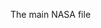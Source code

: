 <p>The main NASA file</p>

<script>

var url = 'https://api.nasa.gov/planetary/apod?api_key=MIsbLEcJgADzrllRcudAGlF1oRhDl3YvwHm0GKTb';
var httpRequest; //declare here for good scope
if (window.XMLHttpRequest) { // Mozilla, Safari, IE7+ ...
  httpRequest = new XMLHttpRequest();
} else if (window.ActiveXObject) { // IE 6 and older
  httpRequest = new ActiveXObject("Microsoft.XMLHTTP");
}
httpRequest.onreadystatechange = function() {
  if (httpRequest.readyState === XMLHttpRequest.DONE && httpRequest.status == 200) {
    returnedData = httpRequest.responseText;
    var data = JSON.parse(returnedData);
	alert(data.date);
    if (data.hasOwnProperty('results')) {
      var dates = data.results.map(function(result) {
        return result.date;
        });
      console.log('dates: ',dates);
	  alert(dates);
     }
  } else {
    // still not ready or error occurred
  }
};
httpRequest.open('GET', url, true);
httpRequest.send(null);

</script>
